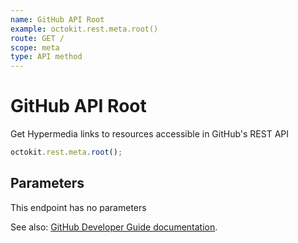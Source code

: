 ```yaml
---
name: GitHub API Root
example: octokit.rest.meta.root()
route: GET /
scope: meta
type: API method
---
```


# GitHub API Root

Get Hypermedia links to resources accessible in GitHub's REST API

```js
octokit.rest.meta.root();
```

## Parameters

This endpoint has no parameters

See also: [GitHub Developer Guide documentation](https://docs.github.com/enterprise-cloud@latest//rest/overview/resources-in-the-rest-api#root-endpoint).
